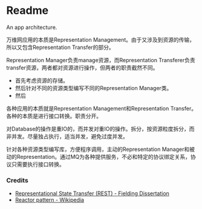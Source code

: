 # Readme
An app architecture.

万维网应用的本质是Representation Management。由于又涉及到资源的传输，所以又包含Representation Transfer的部分。

Representation Manager负责manage资源，而Representation Transferer负责transfer资源，两者都对资源进行操作，但两者的职责截然不同。

- 首先考虑资源的存储。
- 然后针对不同的资源类型编写不同的Representation Manager类。
- 然后


各种应用的本质就是Representation Management和Representation Transfer。各种的本质是进行接口转换。职责分开。

对Database的操作是重IO的，而并发对重IO的操作。拆分，按资源粒度拆分，而非并发。尽量独占执行，适当并发，避免过度并发。

针对各种资源类型编写库，方便程序调用，主动的Representation Manager和被动的Representation。通过MQ为各种提供服务，不必和特定的协议绑定关系，协议只需要执行接口转换。

### Credits
- [Representational State Transfer (REST) - Fielding Dissertation](https://ics.uci.edu/~fielding/pubs/dissertation/rest_arch_style.htm)
- [Reactor pattern - Wikipedia](https://en.wikipedia.org/wiki/Reactor_pattern)
